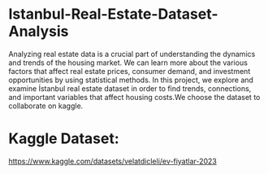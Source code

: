 # Istanbul-Real-Estate-Dataset-Analysis
Analyzing real estate data is a crucial part of understanding the dynamics and trends of the
housing market. We can learn more about the various factors that affect real estate prices,
consumer demand, and investment opportunities by using statistical methods. In this project,
we explore and examine İstanbul real estate dataset in order to find trends, connections, and
important variables that affect housing costs.We choose the dataset to collaborate on
kaggle.

# Kaggle Dataset: 
https://www.kaggle.com/datasets/velatdicleli/ev-fiyatlar-2023 
